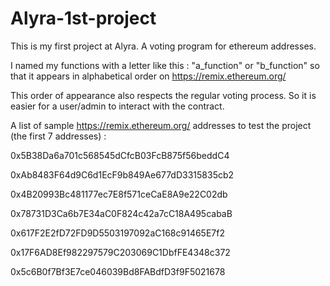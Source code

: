 # Alyra-1st-project

This is my first project at Alyra. A voting program for ethereum addresses.

I named my functions with a letter like this : "a_function" or "b_function" so that it appears in alphabetical order on https://remix.ethereum.org/

This order of appearance also respects the regular voting process. So it is easier for a user/admin to interact with the contract.

A list of sample https://remix.ethereum.org/ addresses to test the project (the first 7 addresses) :

0x5B38Da6a701c568545dCfcB03FcB875f56beddC4

0xAb8483F64d9C6d1EcF9b849Ae677dD3315835cb2

0x4B20993Bc481177ec7E8f571ceCaE8A9e22C02db

0x78731D3Ca6b7E34aC0F824c42a7cC18A495cabaB

0x617F2E2fD72FD9D5503197092aC168c91465E7f2

0x17F6AD8Ef982297579C203069C1DbfFE4348c372

0x5c6B0f7Bf3E7ce046039Bd8FABdfD3f9F5021678
